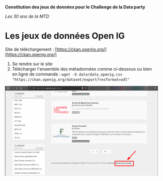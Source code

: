 **Constitution des jeux de données pour le Challenge de la Data party**

*Les 30 ans de la MTD*

# Les jeux de données Open IG

Site de téléchargement : [https://ckan.openig.org/](https://ckan.openig.org/)

1. Se rendre sur le site
2. Télécharger l'ensemble des métadonnées comme ci-dessous ou bien en ligne de commande : `wget -O data/data_openig.csv "https://ckan.openig.org/dataset/export?resformat=odl"`

![ckan](./../readme.files/ckan_openig.png)

